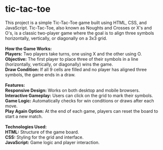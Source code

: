 # tic-tac-toe
This project is a simple Tic-Tac-Toe game built using HTML, CSS, and JavaScript. Tic-Tac-Toe, also known as Noughts and Crosses or X's and O's, is a classic two-player game where the goal is to align three symbols horizontally, vertically, or diagonally on a 3x3 grid.
<br>
<br>
<b>How the Game Works:</b>
<br>
<b>Players:</b> Two players take turns, one using X and the other using O.
<br>
<b>Objective:</b> The first player to place three of their symbols in a line (horizontally, vertically, or diagonally) wins the game.
<br>
<b>Draw Condition:</b> If all 9 cells are filled and no player has aligned three symbols, the game ends in a draw.
<br>
<br>
<b>Features:</b>
<br>
<b>Responsive Design:</b> Works on both desktop and mobile browsers.
<br>
<b>Interactive Gameplay:</b> Users can click on the grid to mark their symbols.
<br>
<b>Game Logic:</b> Automatically checks for win conditions or draws after each move.
<br>
<b>Play Again Option:</b> At the end of each game, players can reset the board to start a new match.
<br>
<br>
<b>Technologies Used:</b>
<br>
<b>HTML:</b> Structure of the game board.
<br>
<b>CSS:</b> Styling for the grid and interface.
<br>
<b>JavaScript:</b> Game logic and player interaction.
